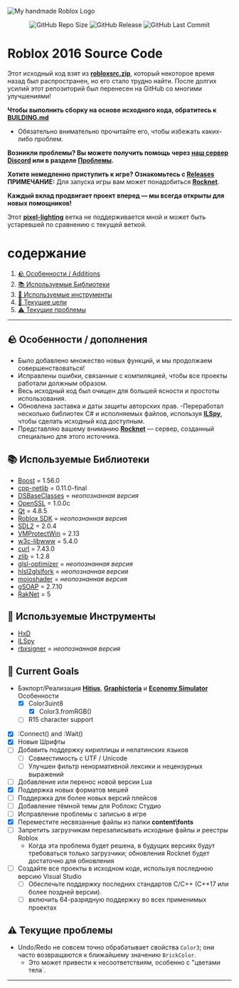 ![My *handmade* Roblox Logo](https://github.com/user-attachments/assets/ced623cd-6692-4759-8e46-e9453f5454fc)

<p align="center">
<img alt="GitHub Repo Size" src="https://img.shields.io/github/repo-size/P0L3NARUBA/roblox-2016-source-code">
<img alt="GitHub Release" src="https://img.shields.io/github/v/release/P0L3NARUBA/roblox-2016-source-code?color=violet">
<img alt="GitHub Last Commit" src="https://img.shields.io/github/last-commit/P0L3NARUBA/roblox-2016-source-code/master">
</p>

# Roblox 2016 Source Code

Этот исходный код взят из **[robloxsrc.zip](https://mega.nz/file/mrxkSRRK#n5YmV1iPUPZCfiI6IDWkT3eDq9k3-yA7rl_hURked8Y)**, который некоторое время назад был распространен, но его стало трудно найти.
После долгих усилий этот репозиторий был перенесен на GitHub со многими улучшениями!

**Чтобы выполнить сборку на основе исходного кода, обратитесь к [BUILDING.md](/BUILDING.md)**<br>
- Обязательно внимательно прочитайте его, чтобы избежать каких-либо проблем.

**Возникли проблемы? Вы можете получить помощь через [наш сервер Discord](https://www.discord.gg/rVrYHdrbsp) или в разделе [Проблемы](https://github.com/P0L3NARUBA/roblox-2016-source-code/issues).**

**Хотите немедленно приступить к игре? Ознакомьтесь с [Releases](https://github.com/P0L3NARUBA/roblox-2016-source-code/releases)**<br>
**ПРИМЕЧАНИЕ:** Для запуска игры вам может понадобиться **[Rocknet](https://github.com/P0L3NARUBA/Rocknet/tree/main)**.

**Каждый вклад продвигает проект вперед — мы всегда открыты для новых помощников!**

Этот **[pixel-lighting](https://github.com/P0L3NARUBA/roblox-2016-source-code/tree/pixel-lighting)** ветка не поддерживается мной и может быть устаревшей по сравнению с текущей веткой.
# содержание
1. [🪨 Особенности / Additions](#-features--additions)
2. [📚 Используемые Библиотеки](#-libraries-used)
3. [🔨 Используемые инструменты](#-tools-used)
4. [🎯 Текущие цели](#-current-goals)
5. [⚠️ Текущие проблемы](#%EF%B8%8F-current-problems)

---

## 🪨 Особенности / дополнения
- Было добавлено множество новых функций, и мы продолжаем совершенствоваться!
- Исправлены ошибки, связанные с компиляцией, чтобы все проекты работали должным образом.
- Весь исходный код был очищен для большей ясности и простоты использования.
- Обновлена заставка и даты защиты авторских прав.
-Переработал несколько библиотек C# и исполняемых файлов, используя **[ILSpy](https://github.com/icsharpcode/ILSpy/releases)**, чтобы сделать исходный код доступным.
- Представляю вашему вниманию **[Rocknet](https://github.com/P0L3NARUBA/Rocknet/tree/main)** — сервер, созданный специально для этого источника.

## 📚 Используемые Библиотеки
- [Boost](/Contribs/boost_1_56_0) = 1.56.0
- [cpp-netlib](/Contribs/cpp-netlib-0.11.0-final) = 0.11.0-final
- [DSBaseClasses](/Contribs/DSBaseClasses) = *неопознанная версия*
- [OpenSSL](/Contribs/openssl) = 1.0.0c
- [Qt](/BUILDING_CONTRIBS.md) = 4.8.5
- [Roblox SDK](/Contribs/SDK) = *неопознанная версия*
- [SDL2](/Contribs/SDL2) = 2.0.4
- [VMProtectWin](/Contribs/VMProtectWin_2.13) = 2.13
- [w3c-libwww](/Contribs/w3c-libwww-5.4.0) = 5.4.0
- [curl](/Contribs/windows/x86/curl/curl-7.43.0) = 7.43.0
- [zlib](/Contribs/windows/x86/zlib/zlib-1.2.8) = 1.2.8
- [glsl-optimizer](/Rendering/ShaderCompiler/glsl-optimizer) = *неопознанная версия*
- [hlsl2glslfork](/Rendering/ShaderCompiler/hlsl2glslfork) = *неопознанная версия*
- [mojoshader](/Rendering/ShaderCompiler/mojoshader) = *неопознанная версия*
- [gSOAP](/RCCService/gSOAP/gsoap-2.7) = 2.7.10
- [RakNet](/Network/raknet) = 5 

## 🔨 Используемые Инструменты
- [HxD](https://mh-nexus.de/en/downloads.php?product=HxD20)
- [ILSpy](https://github.com/icsharpcode/ILSpy/releases)
- [rbxsigner](/Tools/rbxsigner) = *неопознанная версия*

## 🎯 Current Goals
- Бэкпорт/Реализация **[Hitius](https://mega.nz/file/DnxUTAgI#52pYMEJyRFMMXVMAU71GboVWYxaTCv25eWB4QHFma6M)**, **[Graphictoria](https://mega.nz/file/e2RU0YbT#tGVrpYqR4fv6z7a4QQcdqT0nbmgdssGm3wGFd9jCiHA)** и **[Economy Simulator](https://mega.nz/file/76AyxJzC#fuKcKHTK6YI5S8zLyelsB7PIt0fVVTsWu9KTrgvXk2E)** Особенности
  - [x] Color3uint8  
     - [x] Color3.fromRGB()  
  - [ ] R15 character support  
- [x] :Connect() and :Wait()
- [x] Новые Шрифты
- [ ] Добавить поддержку кириллицы и нелатинских языков
  - [ ] Совместимость с UTF / Unicode  
  - [ ] Улучшен фильтр ненормативной лексики и нецензурных выражений
- [ ] Добавление или перенос новой версии Lua
- [x] Поддержка новых форматов мешей
- [ ] Поддержка для более новых версий плейсов
- [ ] Добавление тёмной темы для Роблокс Студио  
- [ ] Исправление проблемы с записью в игре 
- [x] Переместите несвязанные файлы из папки **content\fonts** 
- [ ] Запретить загрузчикам перезаписывать исходные файлы и реестры Roblox
  - Когда эта проблема будет решена, в будущих версиях будут требоваться только загрузчики; обновления Rocknet будет достаточно для обновления
- [ ] Создайте все проекты в исходном коде, используя последнюю версию Visual Studio  
  - [ ] Обеспечьте поддержку последних стандартов C/C++ (C++17 или более поздней версии).  
  - [ ] включить 64-разрядную поддержку во всех применимых проектах

## ⚠️ Текущие проблемы
- Undo/Redo не совсем точно обрабатывает свойства `Color3`; они часто возвращаются к ближайшему значению `BrickColor`.
  - Это может привести к несоответствиям, особенно с "цветами тела`.

---
